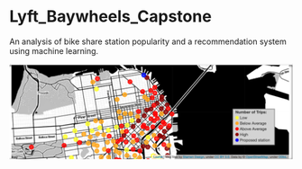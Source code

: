 # Lyft_Baywheels_Capstone
An analysis of bike share station popularity and a recommendation system using machine learning.

![Lyft_stations](lyft_stations_screen_shot.png)
